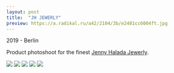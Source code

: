 ```yaml
---
layout: post
title:  "JH JEWERLY"
preview: https://a.radikal.ru/a42/2104/3b/e2481cc6004ft.jpg
---
```

2019 - Berlin

Product photoshoot for the finest [Jenny Halada Jewerly](http://www.jennyhalada.com/).

<img src="https://b.radikal.ru/b05/2104/a0/35ce4689cc49t.jpg">
<img src="https://d.radikal.ru/d03/2104/75/fe80f18f2490t.jpg">
<img src="https://d.radikal.ru/d40/2104/dd/296f19c3ab69t.jpg">

<img src="https://d.radikal.ru/d07/2104/58/a0876a763978t.jpg">
<img src="https://d.radikal.ru/d00/2104/7e/de93a85dc1d7t.jpg">

